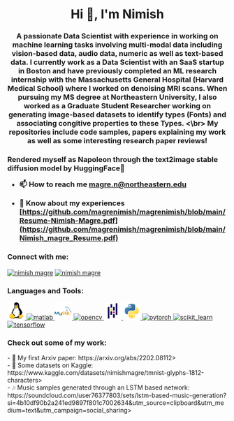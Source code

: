 <h1 align="center">Hi 👋, I'm Nimish</h1>
<h3 align="center">A passionate Data Scientist with experience in working on machine learning tasks involving multi-modal data including vision-based data, audio data, numeric as well as text-based data. I currently work as a Data Scientist with an SaaS startup in Boston and have previously completed an ML research internship with the Massachusetts General Hospital (Harvard Medical School) where I worked on denoising MRI scans. When pursuing my MS degree at Northeastern University, I also worked as a Graduate Student Researcher working on generating image-based datasets to identify types (Fonts) and associating congitive properties to these Types. <\br>
My repositories include code samples, papers explaining my work as well as some interesting research paper reviews!</h3> 
<h3> Rendered myself as Napoleon through the text2image stable diffusion model by HuggingFace🤗 </hr>

- 📫 How to reach me **magre.n@northeastern.edu**

- 📄 Know about my experiences [https://github.com/magrenimish/magrenimish/blob/main/Resume-Nimish-Magre.pdf](https://github.com/magrenimish/magrenimish/blob/main/Nimish_magre_Resume.pdf)

<h3 align="left">Connect with me:</h3>
<p align="left">
<a href="https://linkedin.com/in/nimish magre" target="blank"><img align="center" src="https://raw.githubusercontent.com/rahuldkjain/github-profile-readme-generator/master/src/images/icons/Social/linked-in-alt.svg" alt="nimish magre" height="30" width="40" /></a>
<a href="https://kaggle.com/nimish magre" target="blank"><img align="center" src="https://raw.githubusercontent.com/rahuldkjain/github-profile-readme-generator/master/src/images/icons/Social/kaggle.svg" alt="nimish magre" height="30" width="40" /></a>
</p>

<h3 align="left">Languages and Tools:</h3>
<p align="left"> <a href="https://www.linux.org/" target="_blank" rel="noreferrer"> <img src="https://raw.githubusercontent.com/devicons/devicon/master/icons/linux/linux-original.svg" alt="linux" width="40" height="40"/> </a> <a href="https://www.mathworks.com/" target="_blank" rel="noreferrer"> <img src="https://upload.wikimedia.org/wikipedia/commons/2/21/Matlab_Logo.png" alt="matlab" width="40" height="40"/> </a> <a href="https://www.mysql.com/" target="_blank" rel="noreferrer"> <img src="https://raw.githubusercontent.com/devicons/devicon/master/icons/mysql/mysql-original-wordmark.svg" alt="mysql" width="40" height="40"/> </a> <a href="https://opencv.org/" target="_blank" rel="noreferrer"> <img src="https://www.vectorlogo.zone/logos/opencv/opencv-icon.svg" alt="opencv" width="40" height="40"/> </a> <a href="https://pandas.pydata.org/" target="_blank" rel="noreferrer"> <img src="https://raw.githubusercontent.com/devicons/devicon/2ae2a900d2f041da66e950e4d48052658d850630/icons/pandas/pandas-original.svg" alt="pandas" width="40" height="40"/> </a> <a href="https://www.python.org" target="_blank" rel="noreferrer"> <img src="https://raw.githubusercontent.com/devicons/devicon/master/icons/python/python-original.svg" alt="python" width="40" height="40"/> </a> <a href="https://pytorch.org/" target="_blank" rel="noreferrer"> <img src="https://www.vectorlogo.zone/logos/pytorch/pytorch-icon.svg" alt="pytorch" width="40" height="40"/> </a> <a href="https://scikit-learn.org/" target="_blank" rel="noreferrer"> <img src="https://upload.wikimedia.org/wikipedia/commons/0/05/Scikit_learn_logo_small.svg" alt="scikit_learn" width="40" height="40"/> </a> <a href="https://www.tensorflow.org" target="_blank" rel="noreferrer"> <img src="https://www.vectorlogo.zone/logos/tensorflow/tensorflow-icon.svg" alt="tensorflow" width="40" height="40"/> </a> </p>


<h3 align="left">Check out some of my work:</h3>
<p align="left">
- 📜 My first Arxiv paper: https://arxiv.org/abs/2202.08112> </br>
- 📢 Some datasets on Kaggle: https://www.kaggle.com/datasets/nimishmagre/tmnist-glyphs-1812-characters> </br>
- 🎶  Music samples generated through an LSTM based network: https://soundcloud.com/user76377803/sets/lstm-based-music-generation?si=4b10df90b2a241ed9897f801c7002634&utm_source=clipboard&utm_medium=text&utm_campaign=social_sharing>
  </p>
